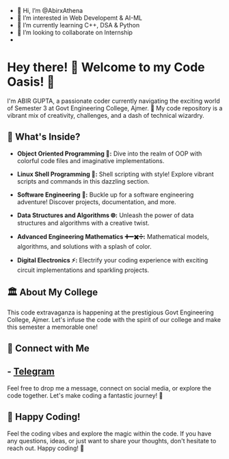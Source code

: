 - 👋 Hi, I’m @AbirxAthena
- 👀 I’m interested in Web Developemt & AI-ML
- 🌱 I’m currently learning C++, DSA & Python
- 💞️ I’m looking to collaborate on Internship
- 
# Hey there! 👋 Welcome to my Code Oasis! 🌟


I'm ABIR GUPTA, a passionate coder currently navigating the exciting world of Semester 3 at Govt Engineering College, Ajmer. 🚀 My code repository is a vibrant mix of creativity, challenges, and a dash of technical wizardry.

## 🌈 What's Inside?

- **Object Oriented Programming 🎨:** Dive into the realm of OOP with colorful code files and imaginative implementations.
  
- **Linux Shell Programming 🐚:** Shell scripting with style! Explore vibrant scripts and commands in this dazzling section.

- **Software Engineering 🚁:** Buckle up for a software engineering adventure! Discover projects, documentation, and more.

- **Data Structures and Algorithms 🌐:** Unleash the power of data structures and algorithms with a creative twist.

- **Advanced Engineering Mathematics ➕➖✖️➗:** Mathematical models, algorithms, and solutions with a splash of color.

- **Digital Electronics ⚡:** Electrify your coding experience with exciting circuit implementations and sparkling projects.

## 🏛️ About My College

This code extravaganza is happening at the prestigious Govt Engineering College, Ajmer. Let's infuse the code with the spirit of our college and make this semester a memorable one!

## 🚀 Connect with Me

## - [**Telegram**](https://t.me/Youcringemeout)

Feel free to drop me a message, connect on social media, or explore the code together. Let's make coding a fantastic journey! 🚀

## 🎉 Happy Coding!

Feel the coding vibes and explore the magic within the code. If you have any questions, ideas, or just want to share your thoughts, don't hesitate to reach out. Happy coding! 🎉
